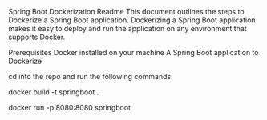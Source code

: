 Spring Boot Dockerization Readme
This document outlines the steps to Dockerize a Spring Boot application. 
Dockerizing a Spring Boot application makes it easy to deploy and run the 
application on any environment that supports Docker.

Prerequisites
Docker installed on your machine
A Spring Boot application to Dockerize



cd into the repo and run the following commands:

docker build -t springboot  . 

docker run -p 8080:8080 springboot

